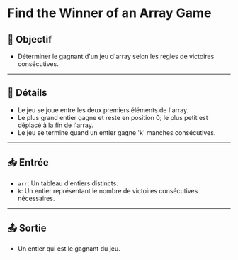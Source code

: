 # Find the Winner of an Array Game

## 🎯 Objectif

  - Déterminer le gagnant d'un jeu d'array selon les règles de victoires consécutives.

---

## 📝 Détails

  - Le jeu se joue entre les deux premiers éléments de l'array.
  - Le plus grand entier gagne et reste en position 0; le plus petit est déplacé à la fin de l'array.
  - Le jeu se termine quand un entier gagne 'k' manches consécutives.

---

## 📥 Entrée

  - `arr`: Un tableau d'entiers distincts.
  - `k`: Un entier représentant le nombre de victoires consécutives nécessaires.

---

## 📤 Sortie

  - Un entier qui est le gagnant du jeu.



